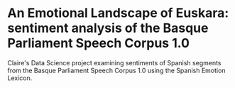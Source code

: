 # An Emotional Landscape of Euskara: sentiment analysis of the Basque Parliament Speech Corpus 1.0
Claire's Data Science project examining sentiments of Spanish segments from the Basque Parliament Speech Corpus 1.0 using the Spanish Emotion Lexicon.
